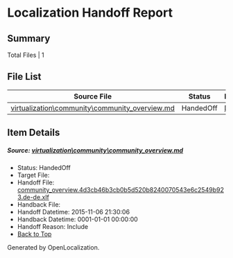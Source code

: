 # <a name='report-top'></a> Localization Handoff Report

## Summary
 Total Files | 1

## File List
 Source File | Status | Details 
 ----------- | ------ | ------- 
 [virtualization\community\community_overview.md](https://github.com/OpenLocalizationOrg/hyperVTest/blob/e020d9cb5927431d053644bd3401c27fd41fbbab/virtualization/community/community_overview.md) | HandedOff | [Details](#443f38b1c2eb5bc09a0ff285f4c70d0d65ff57c894)

## Item Details
##### <a name='443f38b1c2eb5bc09a0ff285f4c70d0d65ff57c894'></a> Source: [virtualization\community\community_overview.md](https://github.com/OpenLocalizationOrg/hyperVTest/blob/e020d9cb5927431d053644bd3401c27fd41fbbab/virtualization/community/community_overview.md)
* Status: HandedOff
* Target File: 
* Handoff File: [community_overview.4d3cb46b3cb0b5d520b8240070543e6c2549b923.de-de.xlf](https://github.com/OpenLocalizationOrg/olhandoff/blob/224b115ca063cd5662d15a325e15c1307b0e7304/ol-handoff/OpenLocalizationOrg/hyperVTest.de-de/master/community_overview.4d3cb46b3cb0b5d520b8240070543e6c2549b923.de-de.xlf)
* Handback File: 
* Handoff Datetime: 2015-11-06 21:30:06
* Handback Datetime: 0001-01-01 00:00:00
* Handoff Reason: Include
* [Back to Top](#report-top)


Generated by OpenLocalization.
